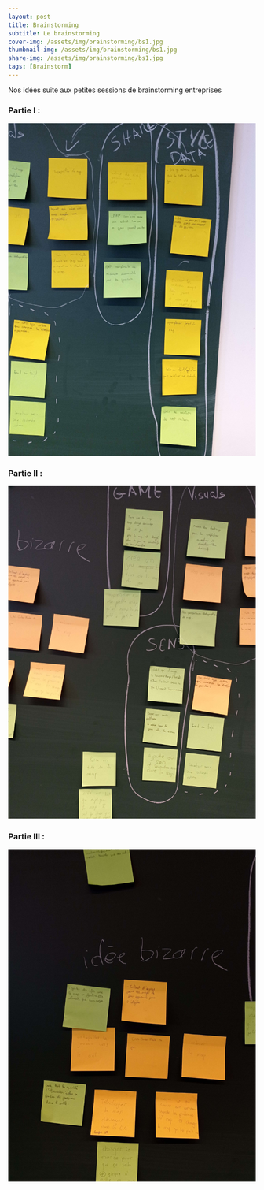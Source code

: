 ```yaml
---
layout: post
title: Brainstorming
subtitle: Le brainstorming
cover-img: /assets/img/brainstorming/bs1.jpg
thumbnail-img: /assets/img/brainstorming/bs1.jpg
share-img: /assets/img/brainstorming/bs1.jpg
tags: [Brainstorm]
---
```


Nos idées suite aux petites sessions de brainstorming entreprises

### Partie I : 

![Part1](/assets/img/brainstorming/bs1.jpg)

### Partie II :

![Part2](/assets/img/brainstorming/bs2.jpg)

### Partie III :

![Part3](/assets/img/brainstorming/bs3.jpg)
